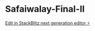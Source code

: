 # Safaiwalay-Final-II

[Edit in StackBlitz next generation editor ⚡️](https://stackblitz.com/~/github.com/SafaiWalay/Safaiwalay-Final-II)